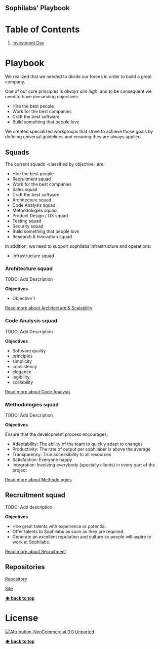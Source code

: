## Sophilabs' Playbook

# Table of Contents

1. [Investment Day](#investment-day)

# Playbook

We realized that we needed to divide our forces in order to build a great company.

One of our core principles is *always aim high*, and to be consequent we need to have demanding objectives:
* Hire the best people
* Work for the best companies
* Craft the best software
* Build something that people love

We created specialized workgroups that strive to achieve those goals by defining universal guidelines and ensuring they are always applied.

## Squads

The current squads -classified by objective- are:

* Hire the best people
 * Recruitment squad
* Work for the best companies
 * Sales squad
* Craft the best software
 * Architecture squad
 * Code Analysis squad
 * Methodologies squad
 * Product Design / UX squad
 * Testing squad
 * Security squad
* Build something that people love
 * Research & Innovation squad

In addition, we need to support sophilabs infrastructure and operations:
* Infrastructure squad

### Architecture squad

TODO: Add Description

**Objectives**
* Objective 1

[Read more about Architecture & Scalability](https://git.sophilabs.io/sophilabs/playbook/blob/draft/architecture/index.md)

### Code Analysis squad

TODO: Add Description

**Objectives**

* Software quality
* principles
* simplicity
* consistency
* elegance
* legibility
* scalability

[Read more about Code Analysis](https://git.sophilabs.io/sophilabs/playbook/blob/draft/code-analysis/index.md)

### Methodologies squad

TODO: Add Description

**Objectives**

Ensure that the development process encourages:

* Adaptability: The ability of the team to quickly adapt to changes
* Productivity: The rate of output per sophilaber is above the average
* Transparency: True accessibility to all resources
* Satisfaction: Everyone happy
* Integration: Involving everybody (specially clients) in every part of the project

[Read more about Methodologies](https://git.sophilabs.io/sophilabs/playbook/blob/draft/methodologies/index.md)

## Recruitment squad

TODO: Add description

**Objectives**

* Hire great talents with experience or potential.
* Offer talents to Sophilabs as soon as they are required.
* Generate an excellent reputation and culture so people will aspire to work at Sophilabs.

[Read more about Recruitment](https://git.sophilabs.io/sophilabs/playbook/blob/draft/recruitment/index.md)

## Repositories

[Repository](https://git.sophilabs.io/sophilabs/guidelines)

[Site](https://guidelines.sophilabs.io)

**[⬆ back to top](#table-of-contents)**

# License

[![Attribution-NonCommercial 3.0 Unported](https://licensebuttons.net/l/by-nc/3.0/88x31.png)](./LICENSE.md)

**[⬆ back to top](#table-of-contents)**
